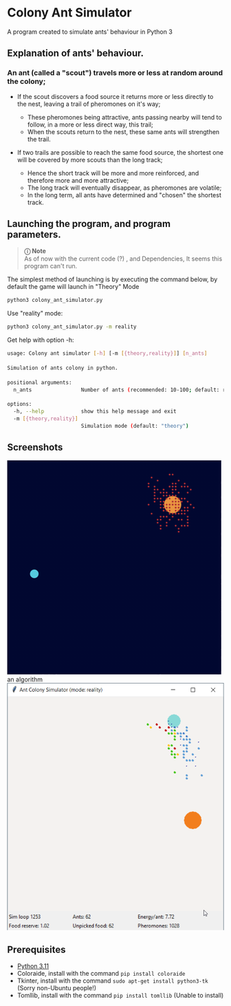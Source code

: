 # Colony Ant Simulator

A program created to simulate ants' behaviour in Python 3

## Explanation of ants' behaviour.

### An ant (called a "scout") travels more or less at random around the colony;

- If the scout discovers a food source it returns more or less directly to the nest, leaving a trail of pheromones on it's way;
     - These pheromones being attractive, ants passing nearby will tend to follow, in a more or less direct way, this trail;
     - When the scouts return to the nest, these same ants will strengthen the trail.

- If two trails are possible to reach the same food source, the shortest one will be covered by more scouts than the long track;
     - Hence the short track will be more and more reinforced, and therefore more and more attractive;
     - The long track will eventually disappear, as pheromones are volatile;
     - In the long term, all ants have determined and "chosen" the shortest track.

## Launching the program, and program parameters. 

> **ⓘ Note**\
> As of now with the current code (?) , and Dependencies, It seems this program can't run.

The simplest method of launching is by executing the command below, by default the game will launch in "Theory" Mode
```bash
python3 colony_ant_simulator.py
```
Use "reality" mode:
```bash
python3 colony_ant_simulator.py -m reality
```

Get help with option -h:
```bash
usage: Colony ant simulator [-h] [-m [{theory,reality}]] [n_ants]

Simulation of ants colony in python.

positional arguments:
  n_ants                Number of ants (recommended: 10-100; default: random number between 10 and 100)

options:
  -h, --help            show this help message and exit
  -m [{theory,reality}]
                        Simulation mode (default: "theory")
```

## Screenshots

![Screenshot](assets/screenshot.gif)an algorithm
![Screenshot](assets/screenshot2.png)

## Prerequisites

- [Python 3.11](https://www.python.org/downloads/)
- Coloraide, install with the command `pip install coloraide`
- Tkinter, install with the command `sudo apt-get install python3-tk` (Sorry non-Ubuntu people!)
- Tomllib, install with the command `pip install tomllib` (Unable to install)
